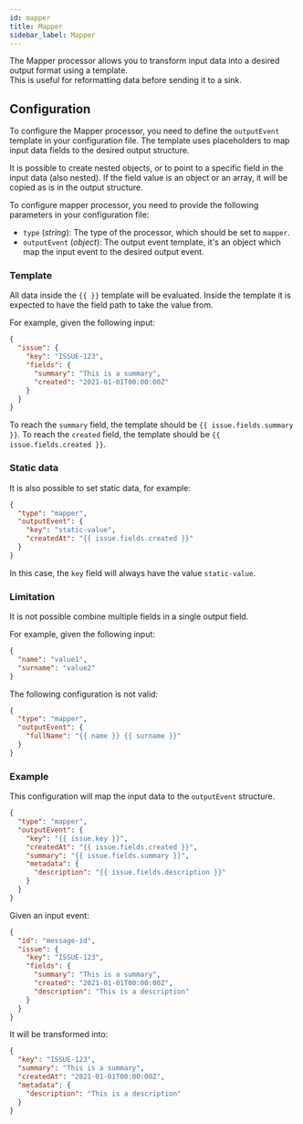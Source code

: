 ```yaml
---
id: mapper
title: Mapper
sidebar_label: Mapper
---
```


<!--
WARNING: this file was automatically generated by Mia-Platform Doc Aggregator.
DO NOT MODIFY IT BY HAND.
Instead, modify the source file and run the aggregator to regenerate this file.
-->

The Mapper processor allows you to transform input data into a desired output format using a template.  
This is useful for reformatting data before sending it to a sink.

## Configuration

To configure the Mapper processor, you need to define the `outputEvent` template in your configuration file.
The template uses placeholders to map input data fields to the desired output structure.

It is possible to create nested objects, or to point to a specific field in the input data (also nested).
If the field value is an object or an array, it will be copied as is in the output structure.

To configure mapper processor, you need to provide the following parameters in your configuration file:

- `type` (*string*): The type of the processor, which should be set to `mapper`.
- `outputEvent` (*object*): The output event template, it's an object which map the input event to the desired output event.

### Template

All data inside the `{{ }}` template will be evaluated. Inside the template it is
expected to have the field path to take the value from.

For example, given the following input:

```json
{
  "issue": {
    "key": "ISSUE-123",
    "fields": {
      "summary": "This is a summary",
      "created": "2021-01-01T00:00:00Z"
    }
  }
}
```

To reach the `summary` field, the template should be `{{ issue.fields.summary }}`.
To reach the `created` field, the template should be `{{ issue.fields.created }}`.

### Static data

It is also possible to set static data, for example:

```json
{
  "type": "mapper",
  "outputEvent": {
    "key": "static-value",
    "createdAt": "{{ issue.fields.created }}"
  }
}
```

In this case, the `key` field will always have the value `static-value`.

### Limitation

It is not possible combine multiple fields in a single output field.

For example, given the following input:

```json
{
  "name": "value1",
  "surname": "value2"
}
```

The following configuration is not valid:

```json
{
  "type": "mapper",
  "outputEvent": {
    "fullName": "{{ name }} {{ surname }}"
  }
}
```

### Example

This configuration will map the input data to the `outputEvent` structure.

```json
{
  "type": "mapper",
  "outputEvent": {
    "key": "{{ issue.key }}",
    "createdAt": "{{ issue.fields.created }}",
    "summary": "{{ issue.fields.summary }}",
    "metadata": {
      "description": "{{ issue.fields.description }}"
    }
  }
}
```

Given an input event:

```json
{
  "id": "message-id",
  "issue": {
    "key": "ISSUE-123",
    "fields": {
      "summary": "This is a summary",
      "created": "2021-01-01T00:00:00Z",
      "description": "This is a description"
    }
  }
}
```

It will be transformed into:

```json
{
  "key": "ISSUE-123",
  "summary": "This is a summary",
  "createdAt": "2021-01-01T00:00:00Z",
  "metadata": {
    "description": "This is a description"
  }
}
```
